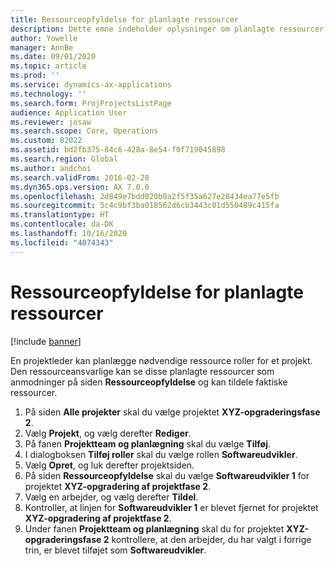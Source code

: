 ```yaml
---
title: Ressourceopfyldelse for planlagte ressourcer
description: Dette emne indeholder oplysninger om planlagte ressourcer til et projekt.
author: Yowelle
manager: AnnBe
ms.date: 09/01/2020
ms.topic: article
ms.prod: ''
ms.service: dynamics-ax-applications
ms.technology: ''
ms.search.form: ProjProjectsListPage
audience: Application User
ms.reviewer: josaw
ms.search.scope: Core, Operations
ms.custom: 82022
ms.assetid: bd2fb375-84c6-428a-8e54-f0f719045898
ms.search.region: Global
ms.author: andchoi
ms.search.validFrom: 2016-02-28
ms.dyn365.ops.version: AX 7.0.0
ms.openlocfilehash: 2d849e7bdd020b0a2f5f35a627e28434ea77e5fb
ms.sourcegitcommit: 5c4c9bf3ba018562d6cb3443c01d550489c415fa
ms.translationtype: HT
ms.contentlocale: da-DK
ms.lasthandoff: 10/16/2020
ms.locfileid: "4074343"
---
```

# <a name="resource-fulfillment-for-planned-resources"></a>Ressourceopfyldelse for planlagte ressourcer

[!include [banner](../includes/banner.md)]

En projektleder kan planlægge nødvendige ressource roller for et projekt. Den ressourceansvarlige kan se disse planlagte ressourcer som anmodninger på siden **Ressourceopfyldelse** og kan tildele faktiske ressourcer.

1. På siden **Alle projekter** skal du vælge projektet **XYZ-opgraderingsfase 2**.
2. Vælg **Projekt**, og vælg derefter **Rediger**.
3. På fanen **Projektteam og planlægning** skal du vælge **Tilføj**.
4. I dialogboksen **Tilføj roller** skal du vælge rollen **Softwareudvikler**.
5. Vælg **Opret**, og luk derefter projektsiden.
6. På siden **Ressourceopfyldelse** skal du vælge **Softwareudvikler 1** for projektet **XYZ-opgradering af projektfase 2**.
7. Vælg en arbejder, og vælg derefter **Tildel**.
8. Kontroller, at linjen for **Softwareudvikler 1** er blevet fjernet for projektet **XYZ-opgradering af projektfase 2**.
9. Under fanen **Projektteam og planlægning** skal du for projektet **XYZ-opgraderingsfase 2** kontrollere, at den arbejder, du har valgt i forrige trin, er blevet tilføjet som **Softwareudvikler**.
